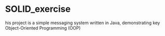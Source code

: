 # SOLID_exercise
his project is a simple messaging system written in Java, demonstrating key Object-Oriented Programming (OOP)
